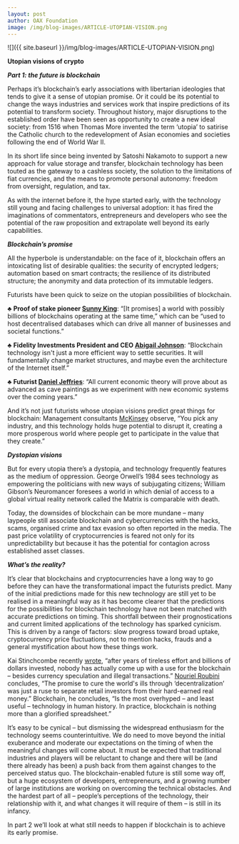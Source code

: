```yaml
---
layout: post
author: OAX Foundation
image: /img/blog-images/ARTICLE-UTOPIAN-VISION.png
---
```


![]({{ site.baseurl }}/img/blog-images/ARTICLE-UTOPIAN-VISION.png)

<b>Utopian visions of crypto</b>

<b><i>Part 1: the future is blockchain</i></b>


Perhaps it’s blockchain’s early associations with libertarian ideologies that tends to give it a sense of utopian promise.  Or it could be its potential to change the ways industries and services work that inspire predictions of its potential to transform society.  Throughout history, major disruptions to the established order have been seen as opportunity to create a new ideal society: from 1516 when Thomas More invented the term ‘utopia’ to  satirise the Catholic church to the redevelopment of Asian economies and societies following the end of World War II.  

In its short life since being invented by Satoshi Nakamoto to support a new approach for value storage and transfer, blockchain technology has been touted as the gateway to a cashless society, the solution to the limitations of fiat currencies, and the means to promote personal autonomy: freedom from oversight, regulation, and tax.  

As with the internet before it, the hype started early, with the technology still young and facing challenges to universal adoption: it has fired the imaginations of commentators, entrepreneurs and developers who see the potential of the raw proposition and extrapolate well beyond its early capabilities.  

<b><i>Blockchain’s promise</i></b>

All the hyperbole is understandable: on the face of it, blockchain offers an intoxicating list of desirable qualities: the security of encrypted ledgers; automation based on smart contracts; the resilience of its distributed structure; the anonymity and data protection of its immutable ledgers. 

Futurists have been quick to seize on the utopian possibilities of blockchain. 

♣	<b>Proof of stake pioneer <a href="https://medium.com/vsystems/who-is-sunny-king-545eec4079d9" target="_blank">Sunny King</a></b>: “[It promises] a world with possibly billions of blockchains operating at the same time,” which can be “used to host decentralised databases which can drive all manner of businesses and societal functions.”  

♣	<b>Fidelity Investments President and CEO <a href="https://www.coindesk.com/fidelity-ceo-talks-love-bitcoin-blockchain-will-change-markets" target="_blank">Abigail Johnson</a></b>: “Blockchain technology isn't just a more efficient way to settle securities. It will fundamentally change market structures, and maybe even the architecture of the Internet itself.” 

♣	<b>Futurist <a href="https://hackernoon.com/what-will-bitcoin-look-like-in-twenty-years-7e75481a798c" target="_blank">Daniel Jeffries</a></b>: “All current economic theory will prove about as advanced as cave paintings as we experiment with new economic systems over the coming years.” 

And it’s not just futurists whose utopian visions predict great things for blockchain: Management consultants <a href="https://www.mckinsey.com/industries/technology-media-and-telecommunications/our-insights/how-blockchains-could-change-the-world" target="_blank">McKinsey</a> observe, “You pick any industry, and this technology holds huge potential to disrupt it, creating a more prosperous world where people get to participate in the value that they create.” 

<b><i>Dystopian visions</i></b>

But for every utopia there’s a dystopia, and technology frequently features as the medium of oppression. George Orwell’s 1984 sees technology as empowering the politicians with new ways of subjugating citizens; William Gibson’s Neuromancer foresees a world in which denial of access to a global virtual reality network called the Matrix is comparable with death. 

Today, the downsides of blockchain can be more mundane – many laypeople still associate blockchain and cybercurrencies with the hacks, scams, organised crime and tax evasion so often reported in the media.  The past price volatility of cryptocurrencies is feared not only for its unpredictability but because it has the potential for contagion across established asset classes.  

<b><i>What’s the reality?</i></b>

It’s clear that blockchains and cryptocurrencies have a long way to go before they can have the transformational impact the futurists predict. Many of the initial predictions made for this new technology are still yet to be realised in a meaningful way as it has become clearer that the predictions for the possibilities for blockchain technology have not been matched with accurate predictions on timing. This shortfall between their prognostications and current limited applications of the technology has sparked cynicism. This is driven by a range of factors: slow progress toward broad uptake, cryptocurrency price fluctuations, not to mention hacks, frauds and a general mystification about how these things work. 

Kai Stinchcombe recently <a href="https://hackernoon.com/ten-years-in-nobody-has-come-up-with-a-use-case-for-blockchain-ee98c180100" target="_blank">wrote</a>, “after years of tireless effort and billions of dollars invested, nobody has actually come up with a use for the blockchain – besides currency speculation and illegal transactions.”  <a href="https://www.project-syndicate.org/commentary/blockchain-big-lie-by-nouriel-roubini-2018-10?barrier=accesspaylog" target="_blank">Nouriel Roubini</a> concludes, “The promise to cure the world's ills through ‘decentralization’ was just a ruse to separate retail investors from their hard-earned real money.”  Blockchain, he concludes, “Is the most overhyped – and least useful – technology in human history. In practice, blockchain is nothing more than a glorified spreadsheet.”

It’s easy to be cynical – but dismissing the widespread enthusiasm for the technology seems counterintuitive.  We do need to move beyond the initial exuberance and moderate our expectations on the timing of when the meaningful changes will come about.  It must be expected that traditional industries and players will be reluctant to change and there will be (and there already has been) a push back from them against changes to the perceived status quo.  The blockchain-enabled future is still some way off, but a huge ecosystem of developers, entrepreneurs, and a growing number of large institutions are working on overcoming the technical obstacles.  And the hardest part of all – people’s perceptions of the technology, their relationship with it, and what changes it will require of them – is still in its infancy.  

In part 2 we’ll look at what still needs to happen if blockchain is to achieve its early promise.  


